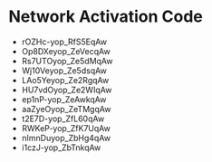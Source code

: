 # Network Activation Code
* rOZHc-yop_RfS5EqAw
* Op8DXeyop_ZeVecqAw
* Rs7UTOyop_Ze5dMqAw
* Wj10Veyop_Ze5dsqAw
* LAo5Yeyop_Ze2RgqAw
* HU7vdOyop_Ze2WIqAw
* ep1nP-yop_ZeAwkqAw
* aaZyeOyop_ZeTMgqAw
* t2E7D-yop_ZfL60qAw
* RWKeP-yop_ZfK7UqAw
* nImnDuyop_ZbHg4qAw
* i1czJ-yop_ZbTnkqAw